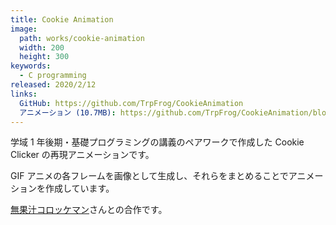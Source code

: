 ```yaml
---
title: Cookie Animation
image: 
  path: works/cookie-animation
  width: 200
  height: 300
keywords:
  - C programming
released: 2020/2/12
links:
  GitHub: https://github.com/TrpFrog/CookieAnimation
  アニメーション (10.7MB): https://github.com/TrpFrog/CookieAnimation/blob/master/anim.gif
---
```


学域 1 年後期・基礎プログラミングの講義のペアワークで作成した Cookie Clicker の再現アニメーションです。

GIF アニメの各フレームを画像として生成し、それらをまとめることでアニメーションを作成しています。

[無果汁コロッケマン](https://twitter.com/croute_pillow)さんとの合作です。
